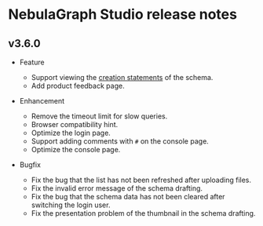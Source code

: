 # NebulaGraph Studio release notes

## v3.6.0

- Feature
  - Support viewing the [creation statements](../../nebula-studio/manage-schema/st-ug-view-schema.md) of the schema.
  - Add product feedback page.

- Enhancement
  - Remove the timeout limit for slow queries.
  - Browser compatibility hint.
  - Optimize the login page.
  - Support adding comments with `#` on the console page.
  - Optimize the console page.

- Bugfix

  - Fix the bug that the list has not been refreshed after uploading files.
  - Fix the invalid error message of the schema drafting.
  - Fix the bug that the schema data has not been cleared after switching the login user.
  - Fix the presentation problem of the thumbnail in the schema drafting.